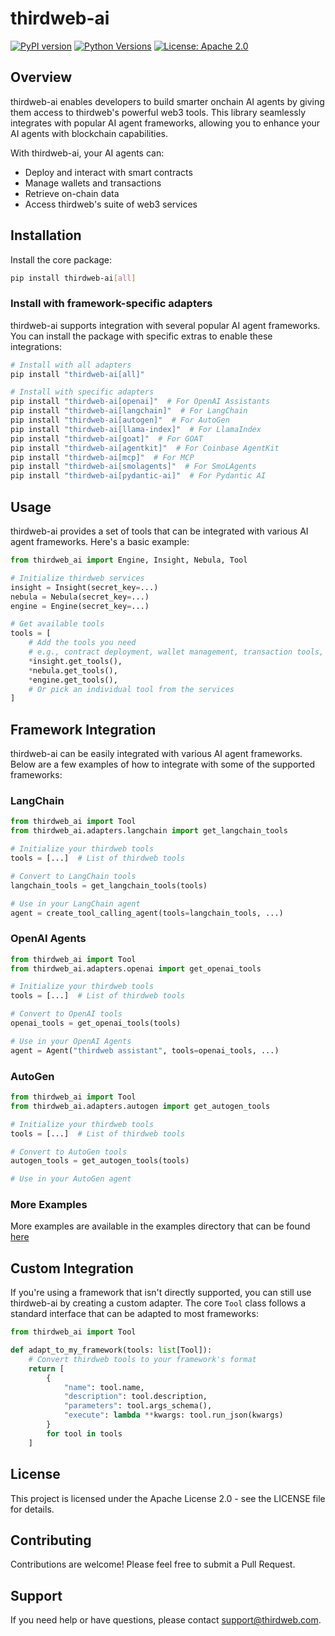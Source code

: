 # thirdweb-ai

[![PyPI version](https://img.shields.io/pypi/v/thirdweb-ai.svg)](https://pypi.org/project/thirdweb-ai/)
[![Python Versions](https://img.shields.io/pypi/pyversions/thirdweb-ai.svg)](https://pypi.org/project/thirdweb-ai/)
[![License: Apache 2.0](https://img.shields.io/badge/License-Apache%202.0-blue.svg)](LICENSE)

## Overview

thirdweb-ai enables developers to build smarter onchain AI agents by giving them access to thirdweb's powerful web3 tools. This library seamlessly integrates with popular AI agent frameworks, allowing you to enhance your AI agents with blockchain capabilities.

With thirdweb-ai, your AI agents can:
- Deploy and interact with smart contracts
- Manage wallets and transactions
- Retrieve on-chain data
- Access thirdweb's suite of web3 services

## Installation

Install the core package:

```bash
pip install thirdweb-ai[all]
```


### Install with framework-specific adapters

thirdweb-ai supports integration with several popular AI agent frameworks. You can install the package with specific extras to enable these integrations:

```bash
# Install with all adapters
pip install "thirdweb-ai[all]"

# Install with specific adapters
pip install "thirdweb-ai[openai]"  # For OpenAI Assistants
pip install "thirdweb-ai[langchain]"  # For LangChain
pip install "thirdweb-ai[autogen]"  # For AutoGen
pip install "thirdweb-ai[llama-index]"  # For LlamaIndex
pip install "thirdweb-ai[goat]"  # For GOAT
pip install "thirdweb-ai[agentkit]"  # For Coinbase AgentKit
pip install "thirdweb-ai[mcp]"  # For MCP
pip install "thirdweb-ai[smolagents]"  # For SmoLAgents
pip install "thirdweb-ai[pydantic-ai]"  # For Pydantic AI
```

## Usage

thirdweb-ai provides a set of tools that can be integrated with various AI agent frameworks. Here's a basic example:

```python
from thirdweb_ai import Engine, Insight, Nebula, Tool

# Initialize thirdweb services
insight = Insight(secret_key=...)
nebula = Nebula(secret_key=...)
engine = Engine(secret_key=...)

# Get available tools
tools = [
    # Add the tools you need
    # e.g., contract deployment, wallet management, transaction tools, etc.
    *insight.get_tools(),
    *nebula.get_tools(),
    *engine.get_tools(),
    # Or pick an individual tool from the services
]
```

## Framework Integration

thirdweb-ai can be easily integrated with various AI agent frameworks. Below are a few examples of how to integrate with some of the supported frameworks:

### LangChain

```python
from thirdweb_ai import Tool
from thirdweb_ai.adapters.langchain import get_langchain_tools

# Initialize your thirdweb tools
tools = [...]  # List of thirdweb tools

# Convert to LangChain tools
langchain_tools = get_langchain_tools(tools)

# Use in your LangChain agent
agent = create_tool_calling_agent(tools=langchain_tools, ...)
```

### OpenAI Agents

```python
from thirdweb_ai import Tool
from thirdweb_ai.adapters.openai import get_openai_tools

# Initialize your thirdweb tools
tools = [...]  # List of thirdweb tools

# Convert to OpenAI tools
openai_tools = get_openai_tools(tools)

# Use in your OpenAI Agents
agent = Agent("thirdweb assistant", tools=openai_tools, ...)
```

### AutoGen

```python
from thirdweb_ai import Tool
from thirdweb_ai.adapters.autogen import get_autogen_tools

# Initialize your thirdweb tools
tools = [...]  # List of thirdweb tools

# Convert to AutoGen tools
autogen_tools = get_autogen_tools(tools)

# Use in your AutoGen agent
```

### More Examples

More examples are available in the examples directory that can be found [here](https://github.com/thirdweb-dev/ai/tree/main/python/examples)

## Custom Integration

If you're using a framework that isn't directly supported, you can still use thirdweb-ai by creating a custom adapter. The core `Tool` class follows a standard interface that can be adapted to most frameworks:

```python
from thirdweb_ai import Tool

def adapt_to_my_framework(tools: list[Tool]):
    # Convert thirdweb tools to your framework's format
    return [
        {
            "name": tool.name,
            "description": tool.description,
            "parameters": tool.args_schema(),
            "execute": lambda **kwargs: tool.run_json(kwargs)
        }
        for tool in tools
    ]
```


## License

This project is licensed under the Apache License 2.0 - see the LICENSE file for details.

## Contributing

Contributions are welcome! Please feel free to submit a Pull Request.

## Support

If you need help or have questions, please contact [support@thirdweb.com](mailto:support@thirdweb.com).
